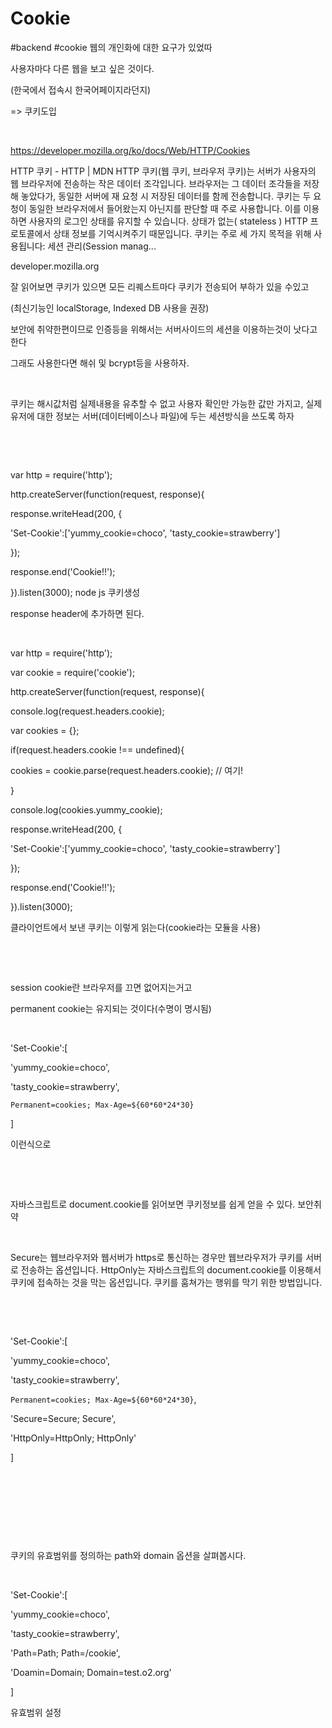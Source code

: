 # Cookie
#backend #cookie
웹의 개인화에 대한 요구가 있었따

사용자마다 다른 웹을 보고 싶은 것이다.

(한국에서 접속시 한국어페이지라던지)

=> 쿠키도입

​

https://developer.mozilla.org/ko/docs/Web/HTTP/Cookies

 
HTTP 쿠키 - HTTP | MDN
HTTP 쿠키(웹 쿠키, 브라우저 쿠키)는 서버가 사용자의 웹 브라우저에 전송하는 작은 데이터 조각입니다. 브라우저는 그 데이터 조각들을 저장해 놓았다가, 동일한 서버에 재 요청 시 저장된 데이터를 함께 전송합니다. 쿠키는 두 요청이 동일한 브라우저에서 들어왔는지 아닌지를 판단할 때 주로 사용합니다. 이를 이용하면 사용자의 로그인 상태를 유지할 수 있습니다. 상태가 없는( stateless ) HTTP 프로토콜에서 상태 정보를 기억시켜주기 때문입니다. 쿠키는 주로 세 가지 목적을 위해 사용됩니다: 세션 관리(Session manag...

developer.mozilla.org

잘 읽어보면 쿠키가 있으면 모든 리퀘스트마다 쿠키가 전송되어 부하가 있을 수있고

(최신기능인 localStorage, Indexed DB 사용을 권장)

보안에 취약한편이므로 인증등을 위해서는 서버사이드의 세션을 이용하는것이 낫다고 한다

그래도 사용한다면 해쉬 및 bcrypt등을 사용하자.

​

쿠키는 해시값처럼 실제내용을 유추할 수 없고 사용자 확인만 가능한 값만 가지고, 실제 유저에 대한 정보는 서버(데이터베이스나 파일)에 두는 세션방식을 쓰도록 하자

​

​

var http = require('http');

http.createServer(function(request, response){

 response.writeHead(200, {

 'Set-Cookie':['yummy_cookie=choco', 'tasty_cookie=strawberry']

 });

response.end('Cookie!!');

}).listen(3000);
node js 쿠키생성

response header에 추가하면 된다.

​

var http = require('http');

var cookie = require('cookie');

http.createServer(function(request, response){

console.log(request.headers.cookie);

var cookies = {};

if(request.headers.cookie !== undefined){

cookies = cookie.parse(request.headers.cookie);    // 여기!

}

console.log(cookies.yummy_cookie);

response.writeHead(200, {

'Set-Cookie':['yummy_cookie=choco', 'tasty_cookie=strawberry']

});

response.end('Cookie!!');

}).listen(3000);

클라이언트에서 보낸 쿠키는 이렇게 읽는다(cookie라는 모듈을 사용)

​

​

session cookie란 브라우저를 끄면 없어지는거고

permanent cookie는 유지되는 것이다(수명이 명시됨)

​

'Set-Cookie':[

'yummy_cookie=choco', 

'tasty_cookie=strawberry',

`Permanent=cookies; Max-Age=${60*60*24*30}`

]

이런식으로

​

​

자바스크립트로 document.cookie를 읽어보면 쿠키정보를 쉽게 얻을 수 있다. 보안취약

​

Secure는 웹브라우저와 웹서버가 https로 통신하는 경우만 웹브라우저가 쿠키를 서버로 전송하는 옵션입니다.  HttpOnly는 자바스크립트의 document.cookie를 이용해서 쿠키에 접속하는 것을 막는 옵션입니다. 쿠키를 훔쳐가는 행위를 막기 위한 방법입니다. 

​

​

'Set-Cookie':[

'yummy_cookie=choco', 

'tasty_cookie=strawberry',

`Permanent=cookies; Max-Age=${60*60*24*30}`,

'Secure=Secure; Secure',

'HttpOnly=HttpOnly; HttpOnly'

]

​

​

​

​

쿠키의 유효범위를 정의하는 path와 domain 옵션을 살펴봅시다. 

​

'Set-Cookie':[

'yummy_cookie=choco', 

'tasty_cookie=strawberry',

'Path=Path; Path=/cookie',

'Doamin=Domain; Domain=test.o2.org'

]

유효범위 설정